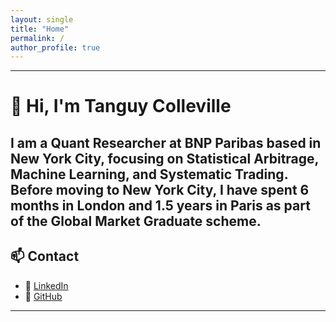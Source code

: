 ```yaml
---
layout: single
title: "Home"
permalink: /
author_profile: true
---
```


---
# 👋 Hi, I'm Tanguy Colleville

I am a **Quant Researcher** at BNP Paribas based in New York City, focusing on **Statistical Arbitrage**, **Machine Learning**, and **Systematic Trading**.  
Before moving to New York City, I have spent 6 months in London and 1.5 years in Paris as part of the Global Market Graduate scheme.
---

## 📫 Contact

- 💼 [LinkedIn](https://www.linkedin.com/in/tanguy-colleville/)  
- 🧮 [GitHub](https://github.com/TanguyColleville)

---